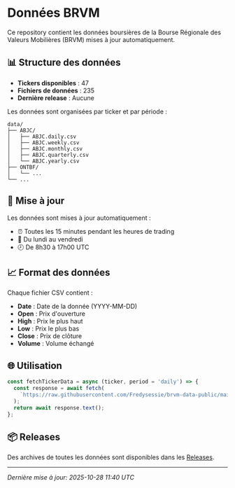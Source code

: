 # Données BRVM

Ce repository contient les données boursières de la Bourse Régionale des Valeurs Mobilières (BRVM) mises à jour automatiquement.

## 📊 Structure des données

- **Tickers disponibles** : 47
- **Fichiers de données** : 235
- **Dernière release** : Aucune

Les données sont organisées par ticker et par période :

```
data/
├── ABJC/
│   ├── ABJC.daily.csv
│   ├── ABJC.weekly.csv
│   ├── ABJC.monthly.csv
│   ├── ABJC.quarterly.csv
│   └── ABJC.yearly.csv
├── ONTBF/
│   └── ...
└── ...
```

## 🔄 Mise à jour

Les données sont mises à jour automatiquement :
- ⏰ Toutes les 15 minutes pendant les heures de trading
- 📅 Du lundi au vendredi
- 🕗 De 8h30 à 17h00 UTC

## 📈 Format des données

Chaque fichier CSV contient :
- **Date** : Date de la donnée (YYYY-MM-DD)
- **Open** : Prix d'ouverture
- **High** : Prix le plus haut
- **Low** : Prix le plus bas
- **Close** : Prix de clôture
- **Volume** : Volume échangé

## 🌐 Utilisation

```javascript
const fetchTickerData = async (ticker, period = 'daily') => {
  const response = await fetch(
    `https://raw.githubusercontent.com/Fredysessie/brvm-data-public/main/data/${ticker}/${ticker}.${period}.csv`
  );
  return await response.text();
};
```

## 📦 Releases

Des archives de toutes les données sont disponibles dans les [Releases](https://github.com/Fredysessie/brvm-data-public/releases).

---
*Dernière mise à jour: 2025-10-28 11:40 UTC*
